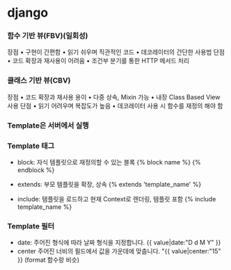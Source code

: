 # django

### 함수 기반 뷰(FBV)(일회성)
장점 
• 구현이 간편함
• 읽기 쉬우며 직관적인 코드
• 데코레이터의 간단한 사용법
단점
• 코드 확장과 재사용이 어려움
• 조건부 분기를 통한 HTTP 메서드 처리

### 클래스 기반 뷰(CBV)
장점 
• 코드 확장과 재사용 용이
• 다중 상속, Mixin 가능
• 내장 Class Based View 사용
단점
• 읽기 어려우며 복잡도가 높음
• 데코레이터 사용 시 함수를 재정의 해야
함

### Template은 서버에서 실행

### Template 태그
* block: 자식 템플릿으로 재정의할 수 있는 블록 {% block name %} {% endblock %}

* extends: 부모 템플릿을 확장, 상속 {% extends 'template_name' %}

* include:  템플릿을 로드하고 현재 Context로 렌더링, 템플릿 포함 {% include template_name %}

###  Template 필터
* date: 주어진 형식에 따라 날짜 형식을 지정합니다. {{ value|date:"D d M Y" }}
* center 주어진 너비의 필드에서 값을 가운데에 맞춥니다. "{{ value|center:"15" }} (format 함수랑 비슷)
